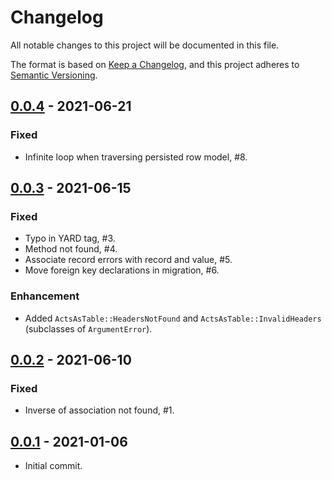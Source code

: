 # Changelog

All notable changes to this project will be documented in this file.

The format is based on [Keep a Changelog](https://keepachangelog.com/en/1.0.0/),
and this project adheres to [Semantic Versioning](https://semver.org/spec/v2.0.0.html).

## [0.0.4] - 2021-06-21
### Fixed
- Infinite loop when traversing persisted row model, #8.

## [0.0.3] - 2021-06-15
### Fixed
- Typo in YARD tag, #3.
- Method not found, #4.
- Associate record errors with record and value, #5.
- Move foreign key declarations in migration, #6.
### Enhancement
- Added `ActsAsTable::HeadersNotFound` and `ActsAsTable::InvalidHeaders` (subclasses of `ArgumentError`).

## [0.0.2] - 2021-06-10
### Fixed
- Inverse of association not found, #1.

## [0.0.1] - 2021-01-06
- Initial commit.

[0.0.4]: https://github.com/pnnl/acts_as_table/releases/compare/v0.0.3...v0.0.4
[0.0.3]: https://github.com/pnnl/acts_as_table/releases/compare/v0.0.2...v0.0.3
[0.0.2]: https://github.com/pnnl/acts_as_table/releases/compare/v0.0.1...v0.0.2
[0.0.1]: https://github.com/pnnl/acts_as_table/releases/tag/v0.0.1
